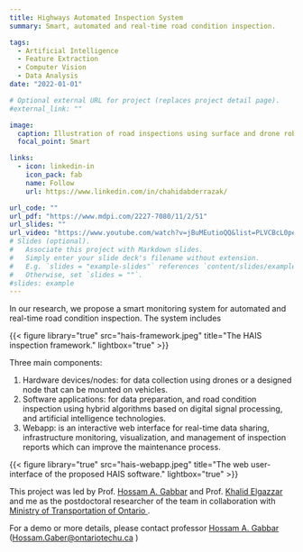 ```yaml
---
title: Highways Automated Inspection System
summary: Smart, automated and real-time road condition inspection.

tags:
  - Artificial Intelligence
  - Feature Extraction
  - Computer Vision
  - Data Analysis
date: "2022-01-01"

# Optional external URL for project (replaces project detail page).
#external_link: ""

image:
  caption: Illustration of road inspections using surface and drone robots.
  focal_point: Smart

links:
  - icon: linkedin-in
    icon_pack: fab
    name: Follow
    url: https://www.linkedin.com/in/chahidabderrazak/

url_code: ""
url_pdf: "https://www.mdpi.com/2227-7080/11/2/51"
url_slides: ""
url_video: "https://www.youtube.com/watch?v=jBuMEutioQQ&list=PLVCBcL0peR4LKbsZ0169DHkdjSIMLaQE1"
# Slides (optional).
#   Associate this project with Markdown slides.
#   Simply enter your slide deck's filename without extension.
#   E.g. `slides = "example-slides"` references `content/slides/example-slides.md`.
#   Otherwise, set `slides = ""`.
#slides: example
---
```


In our research, we propose a smart monitoring system for automated and real-time road condition inspection. The system includes

{{< figure library="true" src="hais-framework.jpeg" title="The HAIS inspection framework." lightbox="true" >}}

Three main components:

1. Hardware devices/nodes: for data collection using drones or a designed node that can be mounted on vehicles.
2. Software applications: for data preparation, and road condition inspection using hybrid algorithms based on digital signal processing, and artificial intelligence technologies.
3. Webapp: is an interactive web interface for real-time data sharing, infrastructure monitoring, visualization, and management of inspection reports which can improve the maintenance process.

{{< figure library="true" src="hais-webapp.jpeg" title="The web user-interface of the proposed HAIS software." lightbox="true" >}}

This project was led by Prof. [Hossam A. Gabbar](https://hossamgaber.com/) and Prof. [Khalid Elgazzar](https://ontariotechu.ca/experts/feas/khalid-elgazzar.php) and me as the postdoctoral researcher of the team in collaboration with [Ministry of Transportation of Ontario ](https://www.ontario.ca/page/ministry-transportation).

For a demo or more details, please contact professor [Hossam A. Gabbar](https://hossamgaber.com/) (Hossam.Gaber@ontariotechu.ca )
